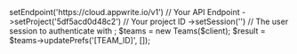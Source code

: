 <?php

use Appwrite\Client;
use Appwrite\Services\Teams;

$client = new Client();

$client
    ->setEndpoint('https://cloud.appwrite.io/v1') // Your API Endpoint
    ->setProject('5df5acd0d48c2') // Your project ID
    ->setSession('') // The user session to authenticate with
;

$teams = new Teams($client);

$result = $teams->updatePrefs('[TEAM_ID]', []);